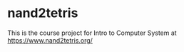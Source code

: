 # nand2tetris

This is the course project for Intro to Computer System at https://www.nand2tetris.org/
